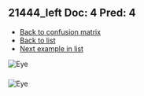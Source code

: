 ## 21444_left Doc: 4 Pred: 4
- [Back to confusion matrix](https://github.com/juliandewit/kaggle_retinopathy/blob/master/matrix.md)
- [Back to list](https://github.com/juliandewit/kaggle_retinopathy/blob/master/lists/44/list.md)
- [Next example in list](https://github.com/juliandewit/kaggle_retinopathy/blob/master/lists/44/21/21511_left.md)

![Eye](https://retinopaty.blob.core.windows.net/size1024/21444_left_4.jpeg)

### 

![Eye]()
